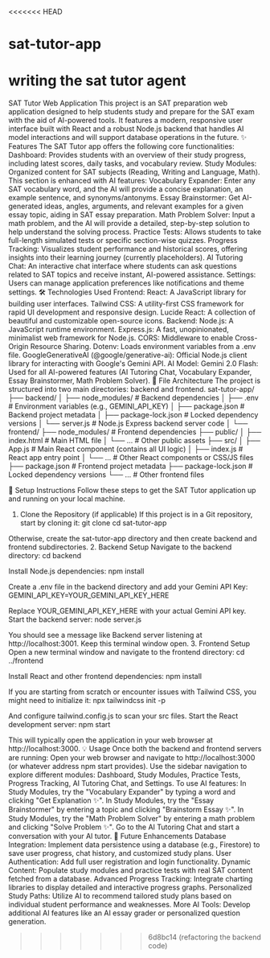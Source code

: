 <<<<<<< HEAD
# sat-tutor-app
writing the sat tutor agent
=======
SAT Tutor Web Application
This project is an SAT preparation web application designed to help students study and prepare for the SAT exam with the aid of AI-powered tools. It features a modern, responsive user interface built with React and a robust Node.js backend that handles AI model interactions and will support database operations in the future.
✨ Features
The SAT Tutor app offers the following core functionalities:
Dashboard: Provides students with an overview of their study progress, including latest scores, daily tasks, and vocabulary review.
Study Modules: Organized content for SAT subjects (Reading, Writing and Language, Math). This section is enhanced with AI features:
Vocabulary Expander: Enter any SAT vocabulary word, and the AI will provide a concise explanation, an example sentence, and synonyms/antonyms.
Essay Brainstormer: Get AI-generated ideas, angles, arguments, and relevant examples for a given essay topic, aiding in SAT essay preparation.
Math Problem Solver: Input a math problem, and the AI will provide a detailed, step-by-step solution to help understand the solving process.
Practice Tests: Allows students to take full-length simulated tests or specific section-wise quizzes.
Progress Tracking: Visualizes student performance and historical scores, offering insights into their learning journey (currently placeholders).
AI Tutoring Chat: An interactive chat interface where students can ask questions related to SAT topics and receive instant, AI-powered assistance.
Settings: Users can manage application preferences like notifications and theme settings.
🛠️ Technologies Used
Frontend:
React: A JavaScript library for building user interfaces.
Tailwind CSS: A utility-first CSS framework for rapid UI development and responsive design.
Lucide React: A collection of beautiful and customizable open-source icons.
Backend:
Node.js: A JavaScript runtime environment.
Express.js: A fast, unopinionated, minimalist web framework for Node.js.
CORS: Middleware to enable Cross-Origin Resource Sharing.
Dotenv: Loads environment variables from a .env file.
GoogleGenerativeAI (@google/generative-ai): Official Node.js client library for interacting with Google's Gemini API.
AI Model:
Gemini 2.0 Flash: Used for all AI-powered features (AI Tutoring Chat, Vocabulary Expander, Essay Brainstormer, Math Problem Solver).
📁 File Architecture
The project is structured into two main directories: backend and frontend.
sat-tutor-app/
├── backend/
│   ├── node_modules/           # Backend dependencies
│   ├── .env                    # Environment variables (e.g., GEMINI_API_KEY)
│   ├── package.json            # Backend project metadata
│   ├── package-lock.json       # Locked dependency versions
│   └── server.js               # Node.js Express backend server code
│
└── frontend/
    ├── node_modules/           # Frontend dependencies
    ├── public/
    │   ├── index.html          # Main HTML file
    │   └── ...                 # Other public assets
    ├── src/
    │   ├── App.js              # Main React component (contains all UI logic)
    │   ├── index.js            # React app entry point
    │   └── ...                 # Other React components or CSS/JS files
    ├── package.json            # Frontend project metadata
    ├── package-lock.json       # Locked dependency versions
    └── ...                     # Other frontend files


🚀 Setup Instructions
Follow these steps to get the SAT Tutor application up and running on your local machine.
1. Clone the Repository (if applicable)
If this project is in a Git repository, start by cloning it:
git clone <your-repository-url>
cd sat-tutor-app


Otherwise, create the sat-tutor-app directory and then create backend and frontend subdirectories.
2. Backend Setup
Navigate to the backend directory:
cd backend


Install Node.js dependencies:
npm install


Create a .env file in the backend directory and add your Gemini API Key:
GEMINI_API_KEY=YOUR_GEMINI_API_KEY_HERE


Replace YOUR_GEMINI_API_KEY_HERE with your actual Gemini API key.
Start the backend server:
node server.js


You should see a message like Backend server listening at http://localhost:3001. Keep this terminal window open.
3. Frontend Setup
Open a new terminal window and navigate to the frontend directory:
cd ../frontend


Install React and other frontend dependencies:
npm install


If you are starting from scratch or encounter issues with Tailwind CSS, you might need to initialize it:
npx tailwindcss init -p


And configure tailwind.config.js to scan your src files.
Start the React development server:
npm start


This will typically open the application in your web browser at http://localhost:3000.
💡 Usage
Once both the backend and frontend servers are running:
Open your web browser and navigate to http://localhost:3000 (or whatever address npm start provides).
Use the sidebar navigation to explore different modules: Dashboard, Study Modules, Practice Tests, Progress Tracking, AI Tutoring Chat, and Settings.
To use AI features:
In Study Modules, try the "Vocabulary Expander" by typing a word and clicking "Get Explanation ✨".
In Study Modules, try the "Essay Brainstormer" by entering a topic and clicking "Brainstorm Essay ✨".
In Study Modules, try the "Math Problem Solver" by entering a math problem and clicking "Solve Problem ✨".
Go to the AI Tutoring Chat and start a conversation with your AI tutor.
🔮 Future Enhancements
Database Integration: Implement data persistence using a database (e.g., Firestore) to save user progress, chat history, and customized study plans.
User Authentication: Add full user registration and login functionality.
Dynamic Content: Populate study modules and practice tests with real SAT content fetched from a database.
Advanced Progress Tracking: Integrate charting libraries to display detailed and interactive progress graphs.
Personalized Study Paths: Utilize AI to recommend tailored study plans based on individual student performance and weaknesses.
More AI Tools: Develop additional AI features like an AI essay grader or personalized question generation.
>>>>>>> 6d8bc14 (refactoring the backend code)
